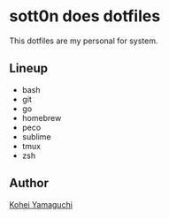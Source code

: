# sott0n does dotfiles
This dotfiles are my personal for system.

## Lineup

* bash
* git
* go
* homebrew
* peco
* sublime
* tmux
* zsh

## Author
[Kohei Yamaguchi](https://github.com/sott0n)
